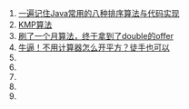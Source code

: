 1. [一遍记住Java常用的八种排序算法与代码实现](https://mp.weixin.qq.com/s/T81zKDXGj3GU_LVq3vBhgw)
1. [KMP算法]()
1. [刷了一个月算法，终于拿到了double的offer](https://mp.weixin.qq.com/s/G0f21Wn1qUNiP1g2BwUSaw)
1. [牛逼！不用计算器怎么开平方？徒手也可以](https://mp.weixin.qq.com/s/az9k71R1u3d77s4oBQLy6g)
1. []()
1. []()
1. []()
1. []()
1. []()